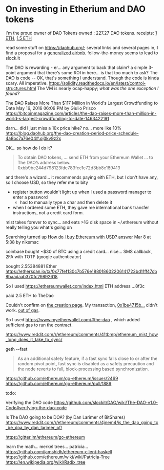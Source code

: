 # On investing in Etherium and DAO tokens


I'm the proud owner of DAO Tokens owned : 227.27 DAO tokens. receipts: [1 ETH](https://etherscan.io/tx/0x06bee04bc3f3286557e0aa9e12313a169184f074a41b3c650b0fa13c69daa9f6), [1.5 ETH](https://etherscan.io/tx/0x7340c3f8b91cb64c811b9079b0c716d86fd7568cd23f390b0333d467d337c858)

read some stuff on https://daohub.org/; several links and several pages in, I find a proposal for a [generalized airbnb](https://forum.daohub.org/t/slock-it-proposal-1-discussion-thread/539).
follow-the-money seems to lead to slock.it

The DAO is rewarding - er... any argument to back that claim? a simple 3-point argument that there's some ROI in here... is that too much to ask?
The DAO is code -- OK, that's something I understand. Though the code is kinda scary. All imperative.
https://solidity.readthedocs.io/en/latest/control-structures.html
The VM is nearly ocap-happy; *what was the one exception I found?*

The DAO Raises More Than $117 Million in World's Largest Crowdfunding to Date
May 16, 2016 06:09 PM by Giulio Prisco
https://bitcoinmagazine.com/articles/the-dao-raises-more-than-million-in-world-s-largest-crowdfunding-to-date-1463422191

darn... did I just miss a 10x price hike? no... more like 10%
https://blog.daohub.org/the-dao-creation-period-price-schedule-4a8bc7a76e04#.oj0kv9z2x

OK... so how do I do it?
> To obtain DAO tokens, ... send ETH from your Ethereum Wallet ... to The DAO’s address below.
> 0xbb9bc244d798123fde783fcc1c72d3bb8c189413

and there's a wizard... it recommends paying eith ETH, but I don't have any, so I choose USD,
so they refer me to bity
  - register button wouldn't light up when I used a password manager to enter a password
    - had to manually type a char and then delete it
  - when I ordered some ETH, they gave me international bank transfer instructions, not a credit card form.

mist takes forever to sync... and eats >1G disk space in ~/.ethereum without really telling you what's going on

Searching turned up [How do I buy Ethereum with USD? answer](http://ethereum.stackexchange.com/a/1916) Mar 8 at 5:38 by niksmac

coinbase
bought ~$30 of BTC using a credit card... nice...
SMS callback, 2FA with TOTP (google authenticator)

bought 2.55384881 Ether
https://etherscan.io/tx/0x77fef130c7b576e188018602206141723bd11ff47cb8baadaab370fc29892618

So I used
https://ethereumwallet.com/index.html
ETH address
...8f3c

paid 2.5 ETH to TheDao

Couldn't confirm on [the creation page](https://daohub.org/creation.html). My transaction,
[0x1be4715b...](https://etherscan.io/tx/0x1be4715b9fc0e3b6c6793f6d27ba1ca00d4a47d9b4ab1fe51fa456a33adde355) didn't work. [out of gas](https://forum.daohub.org/t/out-of-gas-could-not-get-doa/2148).

So I used https://www.myetherwallet.com/#the-dao , which added sufficient gas to run the contract.

https://www.reddit.com/r/ethereum/comments/41tbmp/ethereum_mist_how_long_does_it_take_to_sync/

geth --fast


> As an additional safety feature, if a fast sync fails close to or after the random pivot point, fast sync is disabled as a safety precaution and the node reverts to full, block-processing based synchronization.

https://github.com/ethereum/go-ethereum/issues/2469
https://github.com/ethereum/go-ethereum/pull/1889

todo:

Verifying the DAO code
https://github.com/slockit/DAO/wiki/The-DAO-v1.0-Code#verifying-the-dao-code

Is The DAO going to be DOA? (by Dan Larimer of BitShares)
https://www.reddit.com/r/ethereum/comments/4jnem4/is_the_dao_going_to_be_doa_by_dan_larimer_of/

https://gitter.im/ethereum/go-ethereum

learn the math... merkel trees... patricia...
https://github.com/jamshidh/ethereum-client-haskell
https://github.com/ethereum/wiki/wiki/Patricia-Tree
https://en.wikipedia.org/wiki/Radix_tree
